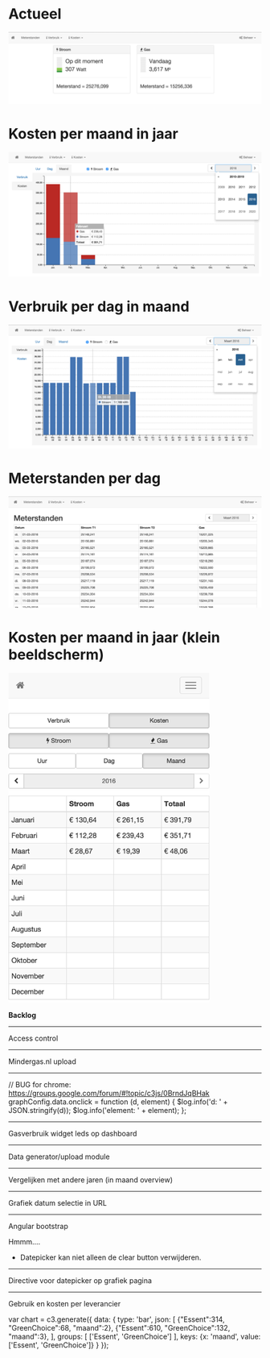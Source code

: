# Actueel
![Alt text](screenshots/actueel-xl.png?raw=true "Actueel")

# Kosten per maand in jaar
![Alt text](screenshots/kosten-maand-xl.png?raw=true "Kosten per maand in jaar")

# Verbruik per dag in maand
![Alt text](screenshots/verbruik-dag-xl.png?raw=true "Verbruik per dag in maand")

# Meterstanden per dag
![Alt text](screenshots/meterstanden-xl.png?raw=true "Meterstanden per dag")

# Kosten per maand in jaar (klein beeldscherm)
<img src="https://raw.githubusercontent.com/bassages/home-server/master/screenshots/kosten-maand-xs.png" width="400">

**Backlog**

---------------

Access control

---------------

Mindergas.nl upload

---------------

// BUG for chrome: https://groups.google.com/forum/#!topic/c3js/0BrndJqBHak
graphConfig.data.onclick = function (d, element) {
    $log.info('d: ' + JSON.stringify(d));
    $log.info('element: ' + element);
};

---------------

Gasverbruik widget leds op dashboard

---------------

Data generator/upload module

---------------

Vergelijken met andere jaren (in maand overview)

----------------

Grafiek datum selectie in URL

----------------

Angular bootstrap

Hmmm....
- Datepicker kan niet alleen de clear button verwijderen.

----------------

Directive voor datepicker op grafiek pagina

----------------

Gebruik en kosten per leverancier

var chart = c3.generate({
    data: {
        type: 'bar',
        json: [
                {"Essent":314, "GreenChoice":68, "maand":2},
                {"Essent":610, "GreenChoice":132, "maand":3},
            ],
        groups: [
            ['Essent', 'GreenChoice']
        ],
        keys:  {x: 'maand', value: ['Essent', 'GreenChoice']}
    }
});

